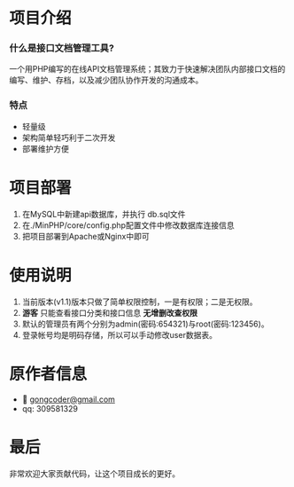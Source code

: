 项目介绍
========
### 什么是接口文档管理工具?
一个用PHP编写的在线API文档管理系统；其致力于快速解决团队内部接口文档的编写、维护、存档，以及减少团队协作开发的沟通成本。
### 特点
* 轻量级
* 架构简单轻巧利于二次开发
* 部署维护方便

项目部署
========
1. 在MySQL中新建api数据库，并执行 db.sql文件
2. 在./MinPHP/core/config.php配置文件中修改数据库连接信息
3. 把项目部署到Apache或Nginx中即可

使用说明
========
1. 当前版本(v1.1)版本只做了简单权限控制，一是有权限；二是无权限。
2. **游客** 只能查看接口分类和接口信息 __无增删改查权限__
3. 默认的管理员有两个分别为admin(密码:654321)与root(密码:123456)。
4. 登录帐号均是明码存储，所以可以手动修改user数据表。

原作者信息
==========
* :email:	gongcoder@gmail.com
* qq:	309581329

最后
====
非常欢迎大家贡献代码，让这个项目成长的更好。

